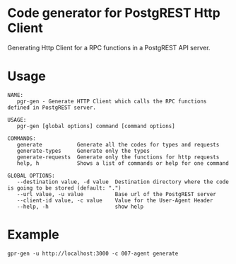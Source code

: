 # Code generator for PostgREST Http Client

Generating Http Client for a RPC functions in a PostgREST API server.

# Usage

```
NAME:
   pgr-gen - Generate HTTP Client which calls the RPC functions defined in PostgREST server.

USAGE:
   pgr-gen [global options] command [command options]

COMMANDS:
   generate           Generate all the codes for types and requests
   generate-types     Generate only the types
   generate-requests  Generate only the functions for http requests
   help, h            Shows a list of commands or help for one command

GLOBAL OPTIONS:
   --destination value, -d value  Destination directory where the code is going to be stored (default: ".")
   --url value, -u value          Base url of the PostgREST server
   --client-id value, -c value    Value for the User-Agent Header
   --help, -h                     show help
```

# Example

```
gpr-gen -u http://localhost:3000 -c 007-agent generate
```